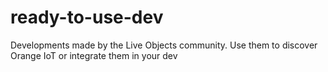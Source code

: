 # ready-to-use-dev
Developments made by the Live Objects community. Use them to discover Orange IoT or integrate them in your dev
